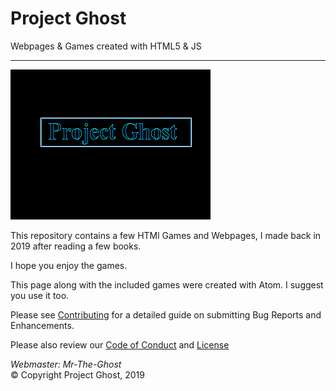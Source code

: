 # Project Ghost
Webpages &amp; Games created with HTML5 &amp; JS

---
![Logo](logo/Logo.png)

This repository contains a few HTMl Games and Webpages, I made back in 2019
after reading a few books.

I hope you enjoy the games.

This page along with the included games were created with Atom.
I suggest you use it too.

Please see [Contributing](CONTRIBUTING.md) for a detailed guide on submitting
Bug Reports and Enhancements.

Please also review our [Code of Conduct](CODE-OF-CONDUCT.md) and [License](LICENSE.md)

<em> Webmaster: Mr-The-Ghost </em> <br>
&copy; Copyright Project Ghost, 2019
